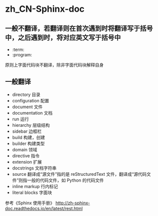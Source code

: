 # zh_CN-Sphinx-doc

## 一般不翻译，若翻译则在首次遇到时将翻译写于括号中，之后遇到时，将对应英文写于括号中

+ :term: 
+ :program:

原则上字面代码块不翻译，除非字面代码块解释自身

## 一般翻译

+ directory 目录
+ configuration 配置
+ document 文件 
+ documentation 文档
+ run 运行
+ hierarchy 层级结构
+ sidebar 边框栏
+ build 构建，创建
+ builder 构建类型
+ domain 领域
+ directive 指令
+ extension 扩展
+ docstrings 文档字符串
+ source 翻译成“源文件”指的是 reStructuredText 文件，翻译成“源代码文件”则指一般的代码文件，如 Python 的代码文件
+ inline markup 行内标记
+ literal blocks 字面块

参考《Sphinx 使用手册》 http://zh-sphinx-doc.readthedocs.io/en/latest/rest.html